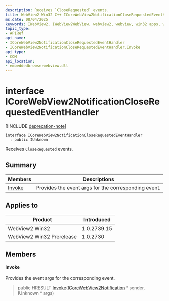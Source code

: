 ```yaml
---
description: Receives `CloseRequested` events.
title: WebView2 Win32 C++ ICoreWebView2NotificationCloseRequestedEventHandler
ms.date: 08/04/2025
keywords: IWebView2, IWebView2WebView, webview2, webview, win32 apps, win32, edge, ICoreWebView2, ICoreWebView2Controller, browser control, edge html, ICoreWebView2NotificationCloseRequestedEventHandler
topic_type: 
- APIRef
api_name:
- ICoreWebView2NotificationCloseRequestedEventHandler
- ICoreWebView2NotificationCloseRequestedEventHandler.Invoke
api_type:
- COM
api_location:
- embeddedbrowserwebview.dll
---
```


# interface ICoreWebView2NotificationCloseRequestedEventHandler

[!INCLUDE [deprecation-note](../includes/deprecation-note.md)]

```
interface ICoreWebView2NotificationCloseRequestedEventHandler
  : public IUnknown
```

Receives `CloseRequested` events.

## Summary

 Members                        | Descriptions
--------------------------------|---------------------------------------------
[Invoke](#invoke) | Provides the event args for the corresponding event.

## Applies to

Product                         | Introduced
--------------------------------|---------------------------------------------
WebView2 Win32            |    1.0.2739.15
WebView2 Win32 Prerelease |    1.0.2730

## Members

#### Invoke

Provides the event args for the corresponding event.

> public HRESULT [Invoke](#invoke)([ICoreWebView2Notification](icorewebview2notification.md#icorewebview2notification) * sender, IUnknown * args)

